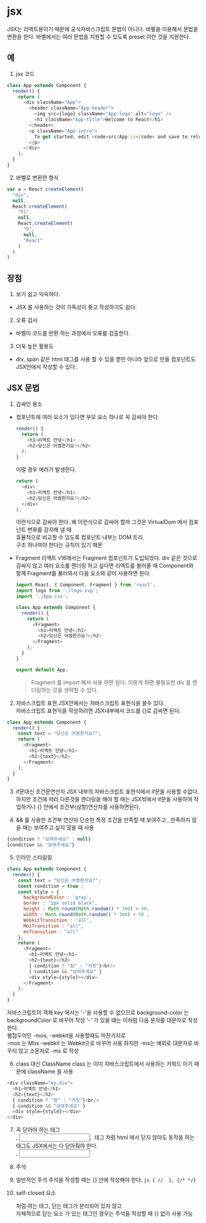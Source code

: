 # jsx 
JSX는 리액트용이기 때문에 공식자바스크립트 문법이 아니다. 
바벨을 이용해서 문법을 변환을 한다. 
바벨에서는 여러 문법을 지원할 수 있도록 preset 이란 것을 지원한다. 

## 예
1. jsx 코드 
```js
class App extends Component {
  render() {
    return (
      <div className="App">
        <header className="App-header">
          <img src={logo} className="App-logo" alt="logo" />
          <h1 className="App-title">Welcome to React</h1>
        </header>
        <p className="App-intro">
          To get started, edit <code>src/App.js</code> and save to reload.
        </p>
      </div>
    );
  }
}
``` 
2. 바벨로 변환한 형식 
```js
var a = React.createElement(
  "div",
  null,
  React.createElement(
    "h1",
    null,
    React,createElement(
      "b",
      null,
      "React"
    )
  )
)
```



## 장점 
1. 보기 쉽고 익숙하다. 
  - JSX 를 사용하는 것이 가독성이 좋고 작성하기도 쉽다. 
2. 오류 검사 
  - 바벨이 코드를 반환 하는 과정에서 오류를 검출한다. 
3. 더욱 높은 활용도 
  - div, span 같은 html 태그를 사용 할 수 있을 뿐만 아니라 
  앞으로 만들 컴포넌트도 JSX안에서 작성할 수 있다. 

## JSX 문법
1. 감싸인 용소 
  - 컴포넌트에 여러 요소가 있다면 부모 요소 하나로 꼭 감싸야 한다. 
    ```js
    render() {
      return (
        <h1>리액트 안녕</h1>
        <h2>당신은 어썸한가요?</h2>
      );
    }
    ```
    이럴 경우 에러가 발생한다. 
    ```js
    return (
      <div>
        <h1>리액트 안녕</h1>
        <h2>당신은 어썸한가요?</h2>
      </div>
    );
    ```
    이런식으로 감싸야 한다. 
    왜 이런식으로 감싸야 할까 
    그것은 VirtualDom 에서 컴포넌트 변화를 감지해 낼 때    
    효율적으로 비교할 수 있도록 컴포넌트 내부는 DOM 트리  
    구조 하나여야 한다는 규칙이 있기 때문 

  - Fragment 
    리액트 v16에서는 Fragment 컴포넌트가 도입되었다. 
    div 같은 것으로 감싸지 않고 여러 요소를 랜더링 하고 싶다면 리엑트를 불러올 때 Component와 함께 
    Fragment를 불러와서 다음 요소와 같이 사용하면 된다. 
    ```js
    import React, { Component, Fragment } from 'react';
    import logo from './logo.svg';
    import './App.css';

    class App extends Component {
      render() {
        return (
          <Fragment>
            <h1>리액트 안녕</h1>
            <h2>당신은 어썸한가요?</h2>
          </Fragment>
        );
      }
    }

    export default App;
    ```
    > Fragment 를 import 해서 사용 하면 된다. 
    > 이렇게 하면 불필요한 div 를 렌더링하는 것을 생략할 수 있다. 

2. 자바스크립트 표현 
  JSX안에서는 자바스크립트 표현식을 쓸수 있다.  
  자바스크립트 표현식을 작성하려면 JSX내부에서 코드를 {}로 감싸면 된다. 
  ```js
  class App extends Component {
    render() {
      const text = "당신은 어썸한가요?";
      return (
        <Fragment>
          <h1>리액트 안녕</h1>
          <h2>{text}</h2>
        </Fragment>
      );
    }
  }
  ```
3. if문대신 조건문연산자
  JSX 내부의 자바스크립트 표현식에서 if문을 사용할 수없다. 
  하지만 조건에 따라 다른것을 랜더링을 해야 할 때는 JSX밖에서 if문을 사용하여 작업하거나 
  {} 안에서 조건부(삼항)연산자를 사용하면된다. 

4. && 를 사용한 조건부 연산자 
  단순한 특정 조건을 만족할 때 보여주고 , 만족하지 않을 때는 보여주고 싶지 않을 때 사용
  ```js
  {condition ? "보여주세요" : null}
  {condition && "보여주세요"}
  ```

5. 인라인 스타일링
```js
class App extends Component {
  render() {
    const text = "당신은 어썸한가요?";
    const condition = true ;
    const style = {
      backgroundColor : 'gray',
      border : "1px solid black",
      height : Math.round(Math.random() * 300) + 50,
      width : Math.round(Math.random() * 300) + 50 ,
      WebkitTransition : 'all',
      MozTransition : "all",
      msTransition : "all"
    };
    return (
      <Fragment>
        <h1>리액트 안녕</h1>
        <h2>{text}</h2>
        { condition ? "참" : "거짓"}<br/>
        { condition && "보여주세요" }
        <div style={style}></div>
      </Fragment>
    );
  }
}
```
자바스크립트의 객체 key 에서는 '-'을 사용할 수 없으므로 
background-color 는 backgroundColor 로 바꾸어 작성
'-' 가 있을 떄는 이처럼 다음 문자를 대문자로 작성한다.  
웹접두어인 -mos, -webkit을 사용할때도 마찬가지로  
-mos 는 Mos 
-webkit 는 Webkit으로 바꾸어 사용
하지만 -ms는 예외로 대문자로 바꾸지 않고 소문자로 -ms 로 작성

6. class 대신 ClassName 
class 는 이미 자바스크립트에서 사용하는 키워드 이기 때문에 className 을 사용 
```js
<div className="my-div">
  <h1>리액트 안녕</h1>
  <h2>{text}</h2>
  { condition ? "참" : "거짓"}<br/>
  { condition && "보여주세요" }
  <div style={style}></div>
</div>
```

7. 꼭 닫아야 하는 태그 
<br>, <input>, <img> 태그 처럼 html 에서 닫지 않아도 동작을 하는 태그도 
JSX에서는 다 닫아줘야 한다. <br />, <input /> <img />

8. 주석
  1. 일반적인 주석
    주석을 작성할 때는 {} 안에 작성해야 한다. 
    ```js
    {
      // 
    },
    {/* */}
    ```
  2. self-closed 요소
    <div></div> 처럼 여는 태그, 닫는 태그가 분리되어 있지 않고 
    <div />자체적으로 닫는 요소 가 있는 태그인 경우는 
    주석을 작성할 때 {} 없이 사용 가능


